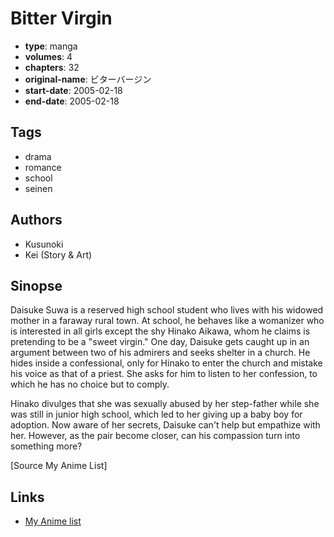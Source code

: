 # Bitter Virgin

-   **type**: manga
-   **volumes**: 4
-   **chapters**: 32
-   **original-name**: ビターバージン
-   **start-date**: 2005-02-18
-   **end-date**: 2005-02-18

## Tags

-   drama
-   romance
-   school
-   seinen

## Authors

-   Kusunoki
-   Kei (Story & Art)

## Sinopse

Daisuke Suwa is a reserved high school student who lives with his widowed mother in a faraway rural town. At school, he behaves like a womanizer who is interested in all girls except the shy Hinako Aikawa, whom he claims is pretending to be a "sweet virgin." One day, Daisuke gets caught up in an argument between two of his admirers and seeks shelter in a church. He hides inside a confessional, only for Hinako to enter the church and mistake his voice as that of a priest. She asks for him to listen to her confession, to which he has no choice but to comply.

Hinako divulges that she was sexually abused by her step-father while she was still in junior high school, which led to her giving up a baby boy for adoption. Now aware of her secrets, Daisuke can't help but empathize with her. However, as the pair become closer, can his compassion turn into something more?

[Source My Anime List]

## Links

-   [My Anime list](https://myanimelist.net/manga/1162/Bitter_Virgin)
